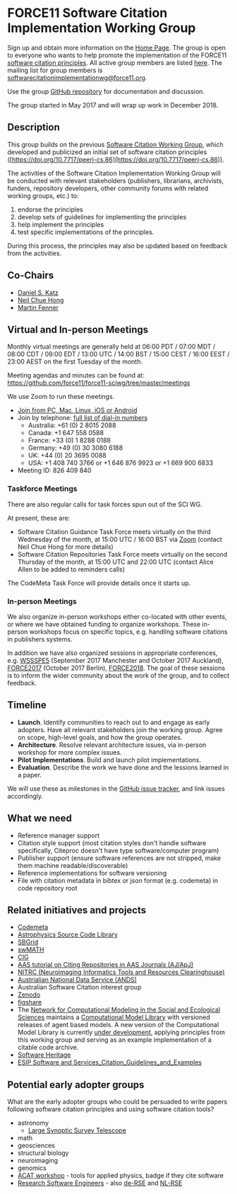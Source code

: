 
# FORCE11 Software Citation Implementation Working Group

Sign up and obtain more information on the [Home Page](https://www.force11.org/group/software-citation-implementation-working-group).
The group is open to everyone who wants to help promote the implementation of
the FORCE11 [software citation principles](https://doi.org/10.7717/peerj-cs.86).
All active group members are listed [here](https://www.force11.org/group/7784/members).
The mailing list for group members is [softwarecitationimplementationwg@force11.org]( mailto:softwarecitationimplementationwg@force11.org).

Use the group [GitHub repository](https://github.com/force11/force11-sciwg) for
documentation and discussion.

The group started in May 2017 and will wrap up work in December 2018.

## Description

This group builds on the previous [Software Citation Working Group](https://www.force11.org/group/software-citation-working-group),
which developed and publicized an initial set of software citation principles ([https://doi.org/10.7717/peerj-cs.86](https://doi.org/10.7717/peerj-cs.86)).

The activities of the Software Citation Implementation Working Group will be conducted with
relevant stakeholders (publishers, librarians, archivists, funders, repository developers,
other community forums with related working groups, etc.) to:

1. endorse the principles
2. develop sets of guidelines for implementing the principles
3. help implement the principles
4. test specific implementations of the principles.

During this process, the principles may also be updated based on feedback from the activities.

## Co-Chairs

- [Daniel S. Katz](https://github.com/danielskatz)
- [Neil Chue Hong](https://github.com/npch)
- [Martin Fenner](https://github.com/mfenner)

## Virtual and In-person Meetings

Monthly virtual meetings are generally held at 06:00 PDT / 07:00 MDT / 08:00 CDT / 09:00 EDT / 13:00 UTC / 14:00 BST / 15:00 CEST / 16:00 EEST / 23:00 AEST on the first Tuesday of the month.

Meeting agendas and minutes can be found at: https://github.com/force11/force11-sciwg/tree/master/meetings

We use Zoom to run these meetings.
- [Join from PC, Mac, Linux, iOS or Android](https://zoom.us/j/826409840)
- Join by telephone: [full list of dial-in numbers](https://zoom.us/zoomconference)
   - Australia: +61 (0) 2 8015 2088
   - Canada: +1 647 558 0588
   - France: +33 (0) 1 8288 0188
   - Germany: +49 (0) 30 3080 6188
   - UK: +44 (0) 20 3695 0088
   - USA: +1 408 740 3766 or +1 646 876 9923 or +1 669 900 6833
- Meeting ID: 826 409 840

### Taskforce Meetings

There are also regular calls for task forces spun out of the SCI WG.

At present, these are:
 - Software Citation Guidance Task Force meets virtually on the third Wednesday of the month, at 15:00 UTC / 16:00 BST via [Zoom](https://zoom.us/j/585238617) (contact Neil Chue Hong for more details)
 - Software Citation Repositories Task Force meets virtually on the second Thursday of the month, at 15:00 UTC and 22:00 UTC (contact Alice Allen to be added to reminders calls)

The CodeMeta Task Force will provide details once it starts up.

### In-person Meetings

We also organize in-person workshops either co-located with other events, or where
we have obtained funding to organize workshops. These in-person workshops focus on 
specific topics, e.g. handling software citations in publishers systems.

In addition we have also organized sessions in appropriate conferences, e.g.
[WSSSPE5](http://wssspe.researchcomputing.org.uk/) (September 2017 Manchester and
October 2017 Auckland), [FORCE2017](https://www.force11.org/meetings/force2017)
(October 2017 Berlin), [FORCE2018](https://www.force11.org/meetings/force2018).
The goal of these sessions is to inform the wider community
about the work of the group, and to collect feedback.

## Timeline

- **Launch**. Identify communities to reach out to and engage as early adopters.
  Have all relevant stakeholders join the working group. Agree on scope,
  high-level goals, and how the group operates.
- **Architecture**. Resolve relevant architecture issues, via in-person workshop
  for more complex issues.
- **Pilot Implementations**. Build and launch pilot implementations.
- **Evaluation**. Describe the work we have done and the lessions learned in a paper.

We will use these as milestones in the [GitHub issue tracker](https://github.com/force11/force11-sciwg/issues), and link issues accordingly.

## What we need

- Reference manager support
- Citation style support (most citation styles don't handle software specifically,
  Citeproc doesn't have type software/computer program)
- Publisher support (ensure software references are not stripped, make them
  machine readable/discoverable)
- Reference implementations for software versioning
- File with citation metadata in bibtex or json format (e.g. codemeta) in code repository root

## Related initiatives and projects

- [Codemeta](http://codemeta.github.io/)
- [Astrophysics Source Code Library](http://ascl.net/)
- [SBGrid](https://sbgrid.org)
- [swMATH](http://www.swmath.org)
- [CIG](https://geodynamics.org)
- [AAS tutorial on Citing Repositories in AAS Journals (AJ/ApJ)](https://github.com/AASJournals/Tutorials/blob/master/Repositories/CitingRepositories.md)
- [NITRC (Neuroimaging Informatics Tools and Resources Clearinghouse)](https://www.nitrc.org)
- [Austrialian National Data Service (ANDS)](https://researchdata.ands.org.au)
- Australian Software Citation interest group
- [Zenodo](https://zenodo.org)
- [figshare](https://figshare.com)
- The [Network for Computational Modeling in the Social and Ecological Sciences](https://www.comses.net) maintains a
  [Computational Model Library](https://www.openabm.org/models) with versioned releases of agent based models. A new
  version of the Computational Model Library is currently [under development](https://github.com/comses/core.comses.net),
  applying principles from this working group and serving as an example implementation of a citable code archive.
- [Software Heritage](https://www.softwareheritage.org/)
- [ESIP Software and Services_Citation_Guidelines_and_Examples](https://esip.figshare.com/articles/Software_and_Services_Citation_Guidelines_and_Examples/7640426)



## Potential early adopter groups

What are the early adopter groups who could be persuaded to write papers following software citation principles and using software citation tools?

- astronomy
  - [Large Synoptic Survey Telescope](https://www.lsst.org)
- math
- geosciences
- structural biology
- neuroimaging
- genomics
- [ACAT workshop](https://indico.cern.ch/event/567550/) - tools for applied physics, badge if they cite software
- [Research Software Engineers](http://rse.ac.uk/) - also [de-RSE](https://www.de-rse.org/en/) and [NL-RSE](https://nl-rse.org/)
